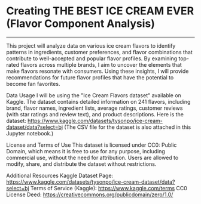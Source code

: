 # Creating THE BEST ICE CREAM EVER (Flavor Component Analysis)
---

This project will analyze data on various ice cream flavors to identify patterns in ingredients, customer preferences, and flavor combinations that contribute to well-accepted and popular flavor profiles. By examining top-rated flavors across multiple brands, I aim to uncover the elements that make flavors resonate with consumers. Using these insights, I will provide recommendations for future flavor profiles that have the potential to become fan favorites.

Data Usage
I will be using the "Ice Cream Flavors dataset" available on Kaggle.
The dataset contains detailed information on 241 flavors, including brand, flavor names, ingredient lists, average ratings, customer reviews (with star ratings and review text), and product descriptions.
Here is the dataset: https://www.kaggle.com/datasets/tysonpo/ice-cream-dataset/data?select=bj
(The CSV file for the dataset is also attached in this Jupyter notebook.)

License and Terms of Use
This dataset is licensed under CC0: Public Domain, which means it is free to use for any purpose, including commercial use, without the need for attribution. Users are allowed to modify, share, and distribute the dataset without restrictions.

Additional Resources
Kaggle Dataset Page: https://www.kaggle.com/datasets/tysonpo/ice-cream-dataset/data?select=bj
Terms of Service (Kaggle): https://www.kaggle.com/terms
CC0 License Deed: https://creativecommons.org/publicdomain/zero/1.0/